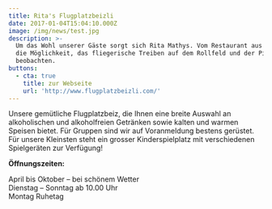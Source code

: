 ```yaml
---
title: Rita's Flugplatzbeizli
date: 2017-01-04T15:04:10.000Z
image: /img/news/test.jpg
description: >-
  Um das Wohl unserer Gäste sorgt sich Rita Mathys. Vom Restaurant aus haben sie
  die Möglichkeit, das fliegerische Treiben auf dem Rollfeld und der Piste zu
  beobachten.
buttons:
  - cta: true
    title: zur Webseite
    url: 'http://www.flugplatzbeizli.com/'
---
```

Unsere gemütliche Flugplatzbeiz, die Ihnen eine breite Auswahl an alkoholischen und alkoholfreien Getränken sowie kalten und warmen Speisen bietet. Für Gruppen sind wir auf Voranmeldung bestens gerüstet. Für unsere Kleinsten steht ein grosser Kinderspielplatz mit verschiedenen Spielgeräten zur Verfügung!

**Öffnungszeiten:**

April bis Oktober – bei schönem Wetter\
Dienstag – Sonntag ab 10.00 Uhr\
Montag Ruhetag
